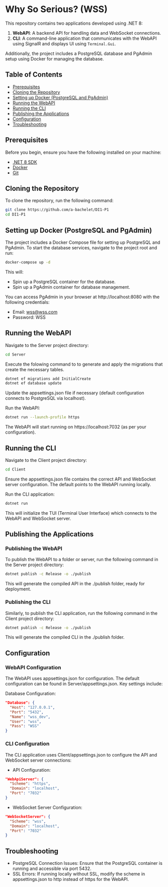 # Why So Serious? (WSS)

<!-- COVERAGE_RESULTS_START -->
<!-- COVERAGE_RESULTS_END -->

This repository contains two applications developed using .NET 8:
1. **WebAPI**: A backend API for handling data and WebSocket connections.
2. **CLI**: A command-line application that communicates with the WebAPI using SignalR and displays UI using `Terminal.Gui`.

Additionally, the project includes a PostgreSQL database and PgAdmin setup using Docker for managing the database. 

## Table of Contents
- [Prerequisites](#prerequisites)
- [Cloning the Repository](#cloning-the-repository)
- [Setting up Docker (PostgreSQL and PgAdmin)](#setting-up-docker-postgresql-and-pgadmin)
- [Running the WebAPI](#running-the-webapi)
- [Running the CLI](#running-the-cli)
- [Publishing the Applications](#publishing-the-applications)
- [Configuration](#configuration)
- [Troubleshooting](#troubleshooting)

## Prerequisites
Before you begin, ensure you have the following installed on your machine:
- [.NET 8 SDK](https://dotnet.microsoft.com/download/dotnet/8.0)
- [Docker](https://www.docker.com/get-started)
- [Git](https://git-scm.com/)

## Cloning the Repository
To clone the repository, run the following command:

```bash
git clone https://github.com/a-bachelet/DI1-P1
cd DI1-P1
```

## Setting up Docker (PostgreSQL and PgAdmin)

The project includes a Docker Compose file for setting up PostgreSQL and PgAdmin. To start the database services, navigate to the project root and run:

```bash
docker-compose up -d
```

This will:

- Spin up a PostgreSQL container for the database.
- Spin up a PgAdmin container for database management.

You can access PgAdmin in your browser at http://localhost:8080 with the following credentials:

- Email: wss@wss.com
- Password: WSS

## Running the WebAPI

Navigate to the Server project directory:

```bash
cd Server
```
Execute the folowing command to  to generate and apply the migrations that create the necessary tables. 

```Bash
dotnet ef migrations add InitialCreate
dotnet ef database update
```

Update the appsettings.json file if necessary (default configuration connects to PostgreSQL via localhost).

Run the WebAPI:

```bash
dotnet run --launch-profile https
```

The WebAPI will start running on https://localhost:7032 (as per your configuration).

## Running the CLI

Navigate to the Client project directory:

```bash
cd Client
```

Ensure the appsettings.json file contains the correct API and WebSocket server configuration. The default points to the WebAPI running locally.

Run the CLI application:

```bash
dotnet run
```

This will initialize the TUI (Terminal User Interface) which connects to the WebAPI and WebSocket server.

## Publishing the Applications

### Publishing the WebAPI

To publish the WebAPI to a folder or server, run the following command in the Server project directory:

```bash
dotnet publish -c Release -o ./publish
```

This will generate the compiled API in the ./publish folder, ready for deployment.

### Publishing the CLI

Similarly, to publish the CLI application, run the following command in the Client project directory:

```bash
dotnet publish -c Release -o ./publish
```

This will generate the compiled CLI in the ./publish folder.

## Configuration

### WebAPI Configuration

The WebAPI uses appsettings.json for configuration. The default configuration can be found in Server/appsettings.json. Key settings include:

Database Configuration:

```json
"Database": {
  "Host": "127.0.0.1",
  "Port": "5432",
  "Name": "wss_dev",
  "User": "wss",
  "Pass": "WSS"
}
```

### CLI Configuration

The CLI application uses Client/appsettings.json to configure the API and WebSocket server connections:

- API Configuration:

```json
"WebApiServer": {
  "Scheme": "https",
  "Domain": "localhost",
  "Port": "7032"
}
```

- WebSocket Server Configuration:

```json
"WebSocketServer": {
  "Scheme": "wss",
  "Domain": "localhost",
  "Port": "7032"
}
```

## Troubleshooting
- PostgreSQL Connection Issues: Ensure that the PostgreSQL container is running and accessible via port 5432.
- SSL Errors: If running locally without SSL, modify the scheme in appsettings.json to http instead of https for the WebAPI.
